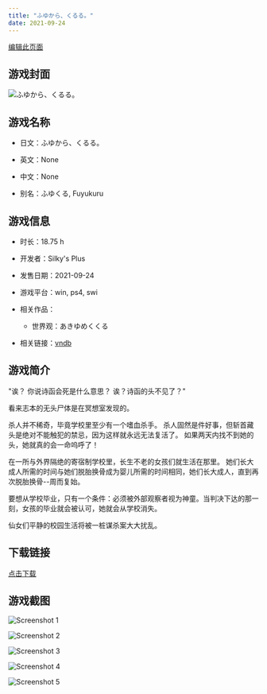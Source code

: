 ```yaml
---
title: "ふゆから、くるる。"
date: 2021-09-24
---
```

[编辑此页面](https://github.com/ACG-3/ADV3-source/blob/main/source/_posts/games/%E3%81%B5%E3%82%86%E3%81%8B%E3%82%89%E3%80%81%E3%81%8F%E3%82%8B%E3%82%8B%E3%80%82.md)

## 游戏封面

![ふゆから、くるる。](https://pan.timero.xyz/onedrive/img_lib_001/%E3%81%B5%E3%82%86%E3%81%8B%E3%82%89%E3%80%81%E3%81%8F%E3%82%8B%E3%82%8B%E3%80%82_cover.avif)


## 游戏名称

- 日文：ふゆから、くるる。
- 英文：None
- 中文：None

- 别名：ふゆくる, Fuyukuru


## 游戏信息

- 时长：18.75 h
- 开发者：Silky's Plus
- 发售日期：2021-09-24
- 游戏平台：win, ps4, swi
- 相关作品：
   - 世界观：あきゆめくくる

- 相关链接：[vndb](https://vndb.org/v30012)


## 游戏简介

"诶？
你说诗函会死是什么意思？
诶？诗函的头不见了？"

看来志本的无头尸体是在冥想室发现的。

杀人并不稀奇，毕竟学校里至少有一个嗜血杀手。
杀人固然是件好事，但斩首藏头是绝对不能触犯的禁忌，因为这样就永远无法复活了。
如果两天内找不到她的头，她就真的会一命呜呼了！

在一所与外界隔绝的寄宿制学校里，长生不老的女孩们就生活在那里。
她们长大成人所需的时间与她们脱胎换骨成为婴儿所需的时间相同，她们长大成人，直到再次脱胎换骨--周而复始。

要想从学校毕业，只有一个条件：必须被外部观察者视为神童。当判决下达的那一刻，女孩的毕业就会被认可，她就会从学校消失。

仙女们平静的校园生活将被一桩谋杀案大大扰乱。




## 下载链接

[点击下载](https://pan.timero.xyz/onedrive/adv_lib_001/%E3%81%B5%E3%82%86%E3%81%8B%E3%82%89%E3%80%81%E3%81%8F%E3%82%8B%E3%82%8B%E3%80%82)


## 游戏截图


![Screenshot 1](https://pan.timero.xyz/onedrive/img_lib_001/%E3%81%B5%E3%82%86%E3%81%8B%E3%82%89%E3%80%81%E3%81%8F%E3%82%8B%E3%82%8B%E3%80%82_Screenshot_1.avif)

![Screenshot 2](https://pan.timero.xyz/onedrive/img_lib_001/%E3%81%B5%E3%82%86%E3%81%8B%E3%82%89%E3%80%81%E3%81%8F%E3%82%8B%E3%82%8B%E3%80%82_Screenshot_2.avif)

![Screenshot 3](https://pan.timero.xyz/onedrive/img_lib_001/%E3%81%B5%E3%82%86%E3%81%8B%E3%82%89%E3%80%81%E3%81%8F%E3%82%8B%E3%82%8B%E3%80%82_Screenshot_3.avif)

![Screenshot 4](https://pan.timero.xyz/onedrive/img_lib_001/%E3%81%B5%E3%82%86%E3%81%8B%E3%82%89%E3%80%81%E3%81%8F%E3%82%8B%E3%82%8B%E3%80%82_Screenshot_4.avif)

![Screenshot 5](https://pan.timero.xyz/onedrive/img_lib_001/%E3%81%B5%E3%82%86%E3%81%8B%E3%82%89%E3%80%81%E3%81%8F%E3%82%8B%E3%82%8B%E3%80%82_Screenshot_5.avif)

